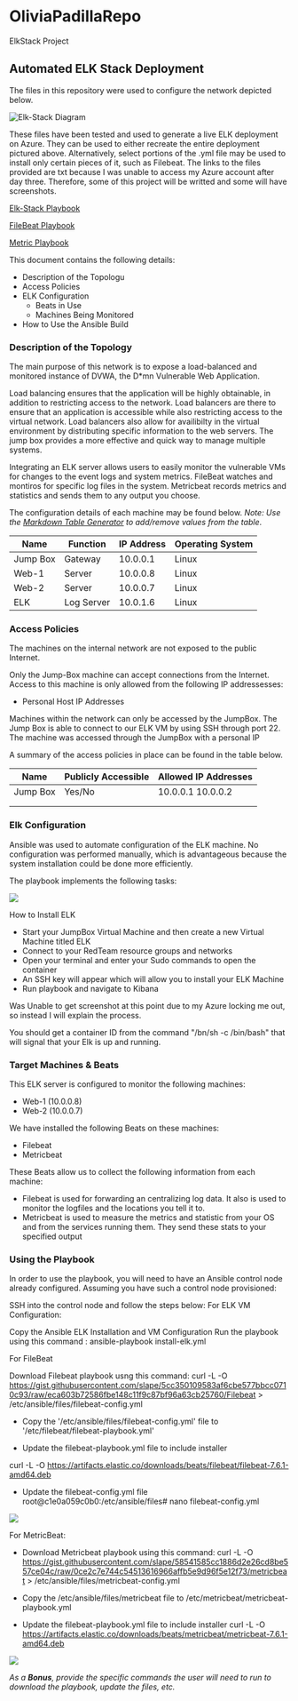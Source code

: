 # OliviaPadillaRepo
ElkStack Project
## Automated ELK Stack Deployment

The files in this repository were used to configure the network depicted below.

![Elk-Stack Diagram](https://github.com/mishka444/OliviaPadillaRepo/blob/main/Diagram/ELK-Stack%20Diagram.drawio%20(1).png)

These files have been tested and used to generate a live ELK deployment on Azure. They can be used to either recreate the entire deployment pictured above. Alternatively, select portions of the .yml file may be used to install only certain pieces of it, such as Filebeat. The links to the files provided are txt because I was unable to access my Azure account after day three. Therefore, some of this project will be writted and some will have screenshots.

 [Elk-Stack Playbook](https://github.com/mishka444/OliviaPadillaRepo/blob/main/Ansible/Elk-PlayBook.txt)
 
 [FileBeat Playbook](https://github.com/mishka444/OliviaPadillaRepo/blob/main/Ansible/FileBeatPlaybook.txt)
 
 [Metric Playbook](https://github.com/mishka444/OliviaPadillaRepo/blob/main/Ansible/MetricPlaybook.txt)

This document contains the following details:
- Description of the Topologu
- Access Policies
- ELK Configuration
  - Beats in Use
  - Machines Being Monitored
- How to Use the Ansible Build


### Description of the Topology

The main purpose of this network is to expose a load-balanced and monitored instance of DVWA, the D*mn Vulnerable Web Application.

Load balancing ensures that the application will be highly obtainable, in addition to restricting access to the network.
Load balancers are there to ensure that an application is accessible while also restricting access to the virtual network. Load balancers also allow for availibilty in the virtual environment by distributing specific information to the web servers. The jump box provides a more effective and quick way to manage multiple systems. 

Integrating an ELK server allows users to easily monitor the vulnerable VMs for changes to the event logs and system metrics.
FileBeat watches and montiros for specific log files in the system.
Metricbeat records metrics and statistics and sends them to any output you choose.

The configuration details of each machine may be found below.
_Note: Use the [Markdown Table Generator](http://www.tablesgenerator.com/markdown_tables) to add/remove values from the table_.

| Name     | Function   | IP Address | Operating System |
|----------|------------|------------|------------------|
| Jump Box | Gateway    | 10.0.0.1   | Linux            |
| Web-1    | Server     | 10.0.0.8   | Linux            |
| Web-2    | Server     | 10.0.0.7   | Linux            |
| ELK      | Log Server | 10.0.1.6   | Linux            |

### Access Policies

The machines on the internal network are not exposed to the public Internet. 

Only the Jump-Box machine can accept connections from the Internet. Access to this machine is only allowed from the following IP addressesses:
- Personal Host IP Addresses

Machines within the network can only be accessed by the JumpBox. The Jump Box is able to connect to our ELK VM by using SSH through port 22. 
The machine was accessed through the JumpBox with a personal IP

A summary of the access policies in place can be found in the table below.

| Name     | Publicly Accessible | Allowed IP Addresses |
|----------|---------------------|----------------------|
| Jump Box | Yes/No              | 10.0.0.1 10.0.0.2    |
|          |                     |                      |
|          |                     |                      |

### Elk Configuration

Ansible was used to automate configuration of the ELK machine. No configuration was performed manually, which is advantageous because the system installation could be done more efficiently.

The playbook implements the following tasks:

![](https://github.com/mishka444/OliviaPadillaRepo/blob/main/Ansible/Ansible%20Images/Elk%20SC.png)

How to Install ELK

- Start your JumpBox Virtual Machine and then create a new Virtual Machine titled ELK
- Connect to your RedTeam resource groups and networks 
- Open your terminal and enter your Sudo commands to open the container
- An SSH key will appear which will allow you to install your ELK Machine
- Run playbook and navigate to Kibana

Was Unable to get screenshot at this point due to my Azure locking me out, so instead I will explain the process. 

You should get a container ID from the command "/bn/sh -c /bin/bash" that will signal that your Elk is up and running.

### Target Machines & Beats
This ELK server is configured to monitor the following machines:
- Web-1 (10.0.0.8)
- Web-2 (10.0.0.7)

We have installed the following Beats on these machines:
- Filebeat
- Metricbeat

These Beats allow us to collect the following information from each machine:
- Filebeat is used for forwarding an centralizing log data. It also is used to monitor the logfiles and the locations you tell it to.
- Metricbeat is used to measure the metrics and statistic from your OS and from the services running them. They send these stats to your specified output

### Using the Playbook
In order to use the playbook, you will need to have an Ansible control node already configured. Assuming you have such a control node provisioned: 

SSH into the control node and follow the steps below:
For ELK VM Configuration:

Copy the Ansible ELK Installation and VM Configuration
Run the playbook using this command : ansible-playbook install-elk.yml

For FileBeat

Download Filebeat playbook usng this command:
curl -L -O https://gist.githubusercontent.com/slape/5cc350109583af6cbe577bbcc0710c93/raw/eca603b72586fbe148c11f9c87bf96a63cb25760/Filebeat > /etc/ansible/files/filebeat-config.yml

- Copy the '/etc/ansible/files/filebeat-config.yml' file to '/etc/filebeat/filebeat-playbook.yml'

- Update the filebeat-playbook.yml file to include installer

curl -L -O https://artifacts.elastic.co/downloads/beats/filebeat/filebeat-7.6.1-amd64.deb

- Update the filebeat-config.yml file root@c1e0a059c0b0:/etc/ansible/files# nano filebeat-config.yml

![](https://github.com/mishka444/OliviaPadillaRepo/blob/main/Ansible/Ansible%20Images/FileBeat%20SC.png)


For MetricBeat:

- Download Metricbeat playbook using this command: 
curl -L -O https://gist.githubusercontent.com/slape/58541585cc1886d2e26cd8be557ce04c/raw/0ce2c7e744c54513616966affb5e9d96f5e12f73/metricbeat > /etc/ansible/files/metricbeat-config.yml

- Copy the /etc/ansible/files/metricbeat file to /etc/metricbeat/metricbeat-playbook.yml

- Update the filebeat-playbook.yml file to include installer
curl -L -O https://artifacts.elastic.co/downloads/beats/metricbeat/metricbeat-7.6.1-amd64.deb

![](https://github.com/mishka444/OliviaPadillaRepo/blob/main/Ansible/Ansible%20Images/MetricBeat%20SC.png)


_As a **Bonus**, provide the specific commands the user will need to run to download the playbook, update the files, etc._
